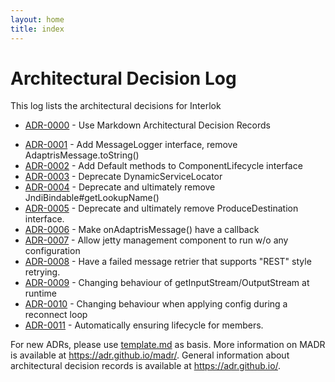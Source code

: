 ```yaml
---
layout: home
title: index
---
```

# Architectural Decision Log

This log lists the architectural decisions for Interlok

<!-- adrlog -->

- [ADR-0000](0000-use-markdown-architectural-decision-records.md) - Use Markdown Architectural Decision Records
* [ADR-0001](0001-add-messagelogger-interface.md) - Add MessageLogger interface, remove AdaptrisMessage.toString()
* [ADR-0002](0002-add-default-implementations-to-componentlifecycle.md) - Add Default methods to ComponentLifecycle interface
* [ADR-0003](0003-deprecate-dynamicservicelocator.md) - Deprecate DynamicServiceLocator
* [ADR-0004](0004-remove-jndi-bindable-lookup-name.md) - Deprecate and ultimately remove JndiBindable#getLookupName()
* [ADR-0005](0005-remove-produce-destination.md) - Deprecate and ultimately remove ProduceDestination interface.
* [ADR-0006](0006-workflow-callback.md) - Make onAdaptrisMessage() have a callback
* [ADR-0007](0007-jetty-failsafe.md) - Allow jetty management component to run w/o any configuration
* [ADR-0008](0008-restful-failed-message-retrier.md) - Have a failed message retrier that supports "REST" style retrying.
* [ADR-0009](0009-mutable-messages.md) - Changing behaviour of getInputStream/OutputStream at runtime
* [ADR-0010](0010-apply-config-reconnect-loop.md) - Changing behaviour when applying config during a reconnect loop
* [ADR-0011](0011-annotation-aware-lifecycle.md) - Automatically ensuring lifecycle for members.


<!-- adrlogstop -->

For new ADRs, please use [template.md](template.md) as basis.
More information on MADR is available at <https://adr.github.io/madr/>.
General information about architectural decision records is available at <https://adr.github.io/>.
